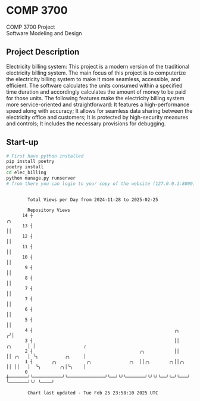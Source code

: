 # COMP 3700
COMP 3700 Project  
Software Modeling and Design
## Project Description
Electricity billing system: This project is a modern version of the traditional electricity billing system. The main focus of this project is to computerize the electricity billing system to make it more seamless, accessible, and efficient. The software calculates the units consumed within a specified time duration and accordingly calculates the amount of money to be paid for those units. The following features make the electricity billing system more service-oriented and straightforward: It features a high-performance speed along with accuracy; It allows for seamless data sharing between the electricity office and customers; It is protected by high-security measures and controls; It includes the necessary provisions for debugging.

## Start-up
```bash
# First have python installed
pip install poetry
poetry install
cd elec_billing
python manage.py runserver
# from there you can login to your copy of the website (127.0.0.1:8000), default creds are admin/admin
```

```

        Total Views per Day from 2024-11-28 to 2025-02-25

        Repository Views
      14 ┼                                                                    ╭╮
      13 ┤                                                                    ││
      12 ┤                                                                    ││
      11 ┤                                                                    ││
      10 ┤                                                                    ││
       9 ┤                                                                    ││
       8 ┤                                                                    ││
       7 ┤                                                                    ││
       7 ┤                                                                    ││
       6 ┤                                                                    ││
       5 ┤                                                                    ││
       4 ┤                                                     ╭╮            ╭╯│
       3 ┤                                                     ││    ╭╮      │ │                  ╭
       2 ┤                                        ╭╮           ││    ││ ╭╮   │ ╰╮          ╭╮     │
       1 ┤       ╭╮           ╭╮              ╭╮  ││╭╮       ╭╮││╭╮  ││ ││   │  ╰╮       ╭╮│╰╮    │
       0 ┼───────╯╰───────────╯╰──────────────╯╰──╯╰╯╰───────╯╰╯╰╯╰──╯╰─╯╰───╯   ╰───────╯╰╯ ╰────╯

        Chart last updated - Tue Feb 25 23:58:10 2025 UTC
        
```
